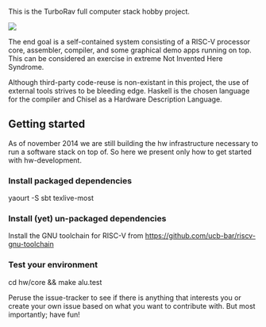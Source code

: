 This is the TurboRav full computer stack hobby project.

![](https://docs.google.com/drawings/d/1ULG8MfWGiZmn_45winMJ4qbs6qOa7lMet6E6i03F7Mk/pub?w=1875&h=1077 "")

The end goal is a self-contained system consisting of a RISC-V
processor core, assembler, compiler, and some graphical demo apps
running on top. This can be considered an exercise in extreme Not
Invented Here Syndrome.

Although third-party code-reuse is non-existant in this project, the
use of external tools strives to be bleeding edge. Haskell is the
chosen language for the compiler and Chisel as a Hardware Description
Language.

## Getting started

As of november 2014 we are still building the hw infrastructure
necessary to run a software stack on top of. So here we present only
how to get started with hw-development.

### Install packaged dependencies

   yaourt -S sbt texlive-most

### Install (yet) un-packaged dependencies

  Install the GNU toolchain for RISC-V from
  https://github.com/ucb-bar/riscv-gnu-toolchain

### Test your environment

   cd hw/core && make alu.test

Peruse the issue-tracker to see if there is anything that interests
you or create your own issue based on what you want to contribute
with. But most importantly; have fun!
